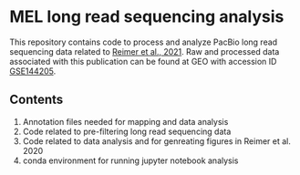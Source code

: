 # MEL long read sequencing analysis
This repository contains code to process and analyze PacBio long read sequencing data related to [Reimer et al., 2021](https://www.cell.com/molecular-cell/fulltext/S1097-2765(20)30937-0). Raw and processed data associated with this publication can be found at GEO with accession ID [GSE144205](https://www.ncbi.nlm.nih.gov/geo/query/acc.cgi?acc=GSE144205).

## Contents
1) Annotation files needed for mapping and data analysis
2) Code related to pre-filtering long read sequencing data
3) Code related to data analysis and for genreating figures in Reimer et al. 2020
4) conda environment for running jupyter notebook analysis
